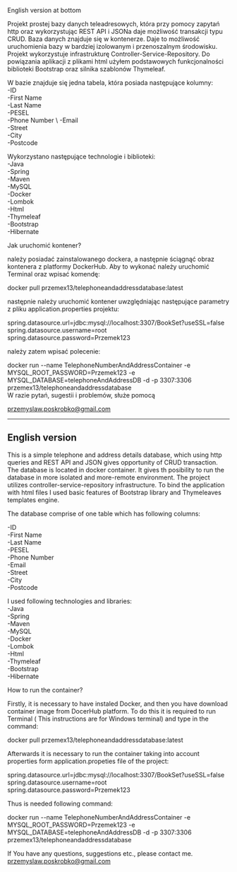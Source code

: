 
English version at bottom

Projekt prostej bazy danych teleadresowych, która przy pomocy zapytań http oraz wykorzystując
REST API i JSONa daje możliwość transakcji typu CRUD. Baza danych znajduje się w kontenerze.
Daje to możliwość uruchomienia bazy w bardziej izolowanym i przenoszalnym środowisku. 
Projekt wykorzystuje infrastrukturę Controller-Service-Repository. 
Do powiązania aplikacji z plikami html użyłem podstawowych funkcjonalności biblioteki Bootstrap oraz silnika szablonów Thymeleaf.

W bazie znajduje się jedna tabela, która posiada następujące kolumny:\
-ID	\
-First Name	\
-Last Name	\
-PESEL	\
-Phone Number \	
-Email	\
-Street	\
-City	\
-Postcode


Wykorzystano następujące technologie i biblioteki:\
-Java\
-Spring\
-Maven\
-MySQL\
-Docker\
-Lombok\
-Html\
-Thymeleaf\
-Bootstrap\
-Hibernate


Jak uruchomić kontener?

należy posiadać zainstalowanego dockera, a następnie ściągnąć obraz kontenera z
platformy DockerHub. Aby to wykonać należy uruchomić Terminal oraz wpisać komendę:



docker pull przemex13/telephoneandaddressdatabase:latest



następnie należy uruchomić kontener uwzględniając następujące parametry z pliku
application.properties projektu:

spring.datasource.url=jdbc:mysql://localhost:3307/BookSet?useSSL=false \
spring.datasource.username=root \
spring.datasource.password=Przemek123

należy zatem wpisać polecenie:

docker run --name TelephoneNumberAndAddressContainer -e MYSQL_ROOT_PASSWORD=Przemek123 -e MYSQL_DATABASE=telephoneAndAddressDB -d -p 3307:3306 przemex13/telephoneandaddressdatabase \
W razie pytań, sugestii i problemów, służe pomocą 

przemyslaw.poskrobko@gmail.com

--------------------------------
English version
--------------------------------
This is a simple telephone and address details database, which using http queries and REST API and JSON gives opportunity of CRUD transaction. The database is located in docker container. It gives th posibility to run the database in more isolated  and more-remote environment. The project utilizes controller-service-repository infrastructure.
To bind the application with html files I used basic features of Bootstrap library and Thymeleaves templates engine.

The database comprise of one table which has following columns:

-ID	\
-First Name	\
-Last Name	\
-PESEL	\
-Phone Number \
-Email	\
-Street	\
-City	\
-Postcode

I used following technologies and libraries:\
-Java\
-Spring\
-Maven\
-MySQL\
-Docker\
-Lombok\
-Html\
-Thymeleaf\
-Bootstrap\
-Hibernate


How to run the container?

Firstly, it is necessary to have instaled Docker, and then you have download container image from DocerHub platform. To do this it is required to run Terminal ( This instructions are for Windows terminal) and type in the command:

docker pull przemex13/telephoneandaddressdatabase:latest

Afterwards it is necessary to run the container taking into account properties form  application.propeties file of the project:

spring.datasource.url=jdbc:mysql://localhost:3307/BookSet?useSSL=false \
spring.datasource.username=root \
spring.datasource.password=Przemek123

Thus is needed following command:

docker run --name TelephoneNumberAndAddressContainer -e MYSQL_ROOT_PASSWORD=Przemek123 -e MYSQL_DATABASE=telephoneAndAddressDB -d -p 3307:3306 przemex13/telephoneandaddressdatabase

If You have any questions, suggestions etc., please contact me.
przemyslaw.poskrobko@gmail.com
